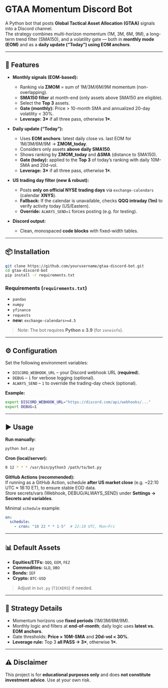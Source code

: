 # GTAA Momentum Discord Bot

A Python bot that posts **Global Tactical Asset Allocation (GTAA)** signals into a Discord channel.  
The strategy combines multi-horizon momentum (1M, 3M, 6M, 9M), a long-term trend filter (SMA150), and a volatility gate — both in **monthly mode (EOM)** and as a **daily update (“Today”) using EOM anchors**.

---

## 🚀 Features

- **Monthly signals (EOM-based):**
  - Ranking via **ΣMOM** = sum of 1M/3M/6M/9M momentum (non-overlapping).
  - **SMA150 filter** at month-end (only assets above SMA150 are eligible).
  - Select the **Top 3** assets.
  - **Gate (monthly):** Price > 10-month SMA and annualized 20-day volatility < 30%.
  - **Leverage:** **3×** if all three pass, otherwise **1×**.

- **Daily update (“Today”):**
  - Uses **EOM anchors**: latest daily close vs. last EOM for 1M/3M/6M/9M → **ΣMOM_today**.
  - Considers only assets **above daily SMA150**.
  - Shows ranking by **ΣMOM_today** and **ΔSMA** (distance to SMA150).
  - **Gate (today):** applied to the **Top 3** of today’s ranking with daily 10M-SMA and 20d-vol.  
  - **Leverage:** **3×** if all three pass, otherwise **1×**.

- **US trading day filter (new & robust):**
  - Posts **only on official NYSE trading days** via `exchange-calendars` (calendar **XNYS**).
  - **Fallback:** If the calendar is unavailable, checks **QQQ intraday (1m)** to verify activity today (US/Eastern).
  - **Override:** `ALWAYS_SEND=1` forces posting (e.g. for testing).

- **Discord output:**  
  - Clean, monospaced **code blocks** with fixed-width tables.

---

## 📦 Installation

```bash
git clone https://github.com/yourusername/gtaa-discord-bot.git
cd gtaa-discord-bot
pip install -r requirements.txt
```

### Requirements (`requirements.txt`)
- `pandas`
- `numpy`
- `yfinance`
- `requests`
- **new:** `exchange-calendars>=4.5`

> Note: The bot requires **Python ≥ 3.9** (for `zoneinfo`).

---

## ⚙️ Configuration

Set the following environment variables:

- `DISCORD_WEBHOOK_URL` – your Discord webhook URL (**required**).
- `DEBUG` – `1` for verbose logging (optional).
- `ALWAYS_SEND` – `1` to override the trading-day check (optional).

**Example:**
```bash
export DISCORD_WEBHOOK_URL="https://discord.com/api/webhooks/..."
export DEBUG=1
```

---

## ▶️ Usage

**Run manually:**
```bash
python bot.py
```

**Cron (local/server):**
```bash
0 12 * * * /usr/bin/python3 /path/to/bot.py
```

**GitHub Actions (recommended):**  
If running as a GitHub Action, schedule **after US market close** (e.g. ~22:10 UTC ≈ 18:10 ET), to ensure stable EOD data.  
Store secrets/vars (Webhook, DEBUG/ALWAYS_SEND) under **Settings → Secrets and variables**.

Minimal `schedule` example:
```yaml
on:
  schedule:
    - cron: "10 22 * * 1-5"  # 22:10 UTC, Mon–Fri
```

---

## 📊 Default Assets

- **Equities/ETFs:** `QQQ`, `EEM`, `FEZ`  
- **Commodities:** `GLD`, `DBO`  
- **Bonds:** `IEF`  
- **Crypto:** `BTC-USD`

> Adjust in `bot.py` (`TICKERS`) if needed.

---

## 📖 Strategy Details

- Momentum horizons use **fixed periods** (1M/3M/6M/9M).  
- Monthly logic and filters at **end-of-month**; daily logic uses **latest vs. EOM anchors**.  
- Gate thresholds: **Price > 10M-SMA** and **20d-vol < 30%**.  
- **Leverage rule:** Top 3 **all PASS → 3×**, otherwise **1×**.

---

## ⚠️ Disclaimer

This project is for **educational purposes only** and does **not constitute investment advice**. Use at your own risk.
